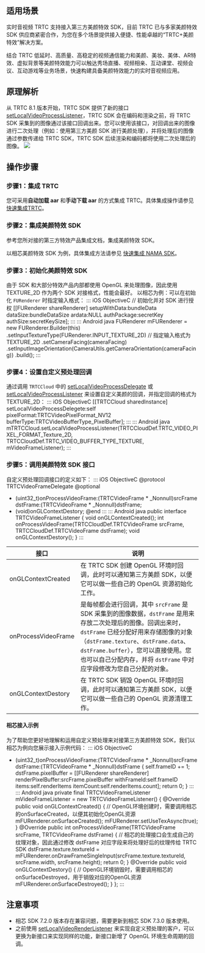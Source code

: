 ## 适用场景
实时音视频 TRTC 支持接入第三方美颜特效 SDK，目前 TRTC 已与多家美颜特效 SDK 供应商紧密合作，为您在多个场景提供接入便捷、性能卓越的“TRTC+美颜特效”解决方案。

结合 TRTC 低延时、高质量、高稳定的视频通信能力和美颜、美妆、美体、AR特效、虚拟背景等美颜特效能力可以触达秀场直播、视频相亲、互动课堂、视频会议、互动游戏等业务场景，快速构建具备美颜特效能力的实时音视频应用。


## 原理解析
从 TRTC 8.1 版本开始，TRTC SDK 提供了新的接口 [setLocalVideoProcessListener](https://liteav.sdk.qcloud.com/doc/api/zh-cn/group__TRTCCloud__android.html#a0b565dc8c77df7fb826f0c45d8ad2d85)，TRTC SDK 会在编码和渲染之前，将 TRTC SDK 采集到的图像通过该接口回调出来。您可以使用该接口，对回调出来的图像进行二次处理（例如：使用第三方美颜 SDK 进行美颜处理），并将处理后的图像通过参数传递给 TRTC SDK，TRTC SDK 后续渲染和编码都将使用二次处理后的图像。
![](https://main.qcloudimg.com/raw/5bf10ca44b2e5905c934d9ea86226283.png)


## 操作步骤

[](id:step1)
### 步骤1：集成 TRTC
您可采用**自动加载 aar** 和**手动下载 aar** 的方式集成 TRTC。具体集成操作请参见 [快速集成TRTC](https://cloud.tencent.com/document/product/647/32175)。

[](id:step2)
### 步骤2：集成美颜特效 SDK
参考您所对接的第三方特效产品集成文档，集成美颜特效 SDK。

以相芯美颜特效 SDK 为例，具体集成方法请参见 [快速集成 NAMA SDK](https://www.faceunity.com/developer-center.html)。

[](id:step3)
### 步骤3：初始化美颜特效 SDK
由于 SDK 和大部分特效产品内部都使用 OpenGL 来处理图像，因此使用 TEXTURE_2D 作为两个 SDK 对接格式，性能会最好。
以相芯为例：可以在初始化 `FURenderer` 时指定输入格式：
<dx-codeblock>
::: iOS  ObjectiveC 
// 初始化并对 SDK 进行授权
[[FURenderer shareRenderer] setupWithData:bundleData
                                 dataSize:bundleDataSize
                                   ardata:NULL
                              authPackage:secretKey
                                 authSize:secretKeySize];
:::
::: Android java
FURenderer mFURenderer = new FURenderer.Builder(this)
    .setInputTextureType(FURenderer.INPUT_TEXTURE_2D) // 指定输入格式为 TEXTURE_2D
    .setCameraFacing(cameraFacing)
    .setInputImageOrientation(CameraUtils.getCameraOrientation(cameraFacing))
    .build();
:::
</dx-codeblock>  

[](id:step4)
### 步骤4：设置自定义预处理回调
通过调用 `TRTCCloud` 中的 [setLocalVideoProcessDelegate](http://doc.qcloudtrtc.com/group__TRTCCloud__ios.html#a2f73c33b1010a63bd3a06e639b3cf348) 或 [setLocalVideoProcessListener](https://liteav.sdk.qcloud.com/doc/api/zh-cn/group__TRTCCloud__android.html#a0b565dc8c77df7fb826f0c45d8ad2d85) 来设置自定义美颜的回调，并指定回调的格式为 TEXTURE_2D：
<dx-codeblock>
::: iOS  ObjectiveC 
[[TRTCCloud sharedInstance] setLocalVideoProcessDelegete:self
                                             pixelFormat:TRTCVideoPixelFormat_NV12
                                              bufferType:TRTCVideoBufferType_PixelBuffer];
:::
::: Android java
mTRTCCloud.setLocalVideoProcessListener(TRTCCloudDef.TRTC_VIDEO_PIXEL_FORMAT_Texture_2D,
                    TRTCCloudDef.TRTC_VIDEO_BUFFER_TYPE_TEXTURE, mVideoFrameListener);
:::
</dx-codeblock>

[](id:step5)
### 步骤5：调用美颜特效 SDK 接口
自定义预处理回调接口的定义如下：
<dx-codeblock>
::: iOS  ObjectiveC 
@protocol TRTCVideoFrameDelegate <NSObject>
@optional

- (uint32_t)onProcessVideoFrame:(TRTCVideoFrame * _Nonnull)srcFrame
      dstFrame:(TRTCVideoFrame * _Nonnull)dstFrame;
- (void)onGLContextDestory;
  @end
  :::
  ::: Android java
  public interface TRTCVideoFrameListener {
    void onGLContextCreated();
    int onProcessVideoFrame(TRTCCloudDef.TRTCVideoFrame srcFrame, 
  	    TRTCCloudDef.TRTCVideoFrame dstFrame);
    void onGLContextDestory();
  }
  :::
</dx-codeblock>

|      接口      |      说明      |
| -------------------- | -------------------- |
| onGLContextCreated   | 在 TRTC SDK 创建 OpenGL 环境时回调，此时可以通知第三方美颜 SDK，以便它可以做一些自己的 OpenGL 资源初始化工作。 |
| onProcessVideoFrame  | 是每帧都会进行回调，其中 `srcFrame` 是 SDK 采集到的图像数据，`dstFrame` 是用来存放二次处理后的图像。回调出来时，`dstFrame` 已经分配好用来存储图像的对象（`dstFrame.texture`、`dstFrame.data`、`dstFrame.buffer`），您可以直接使用。您也可以自己分配内存，并将 `dstFrame` 中对应字段修改为您自己分配的对象。 |
| onGLContextDestory | 在 TRTC SDK 销毁 OpenGL 环境时回调，此时可以通知第三方美颜 SDK，以便它可以做一些自己的 OpenGL 资源清理工作。 |

#### 相芯接入示例
为了帮助您更好地理解和运用自定义预处理来对接第三方美颜特效 SDK，我们以相芯为例向您展示接入示例代码：
<dx-codeblock>
::: iOS  ObjectiveC 

- (uint32_t)onProcessVideoFrame:(TRTCVideoFrame * _Nonnull)srcFrame
      dstFrame:(TRTCVideoFrame * _Nonnull)dstFrame {
  self.frameID += 1;
  dstFrame.pixelBuffer = [[FURenderer shareRenderer] renderPixelBuffer:srcFrame.pixelBuffer
                                                           withFrameId:self.frameID
                                                                 items:self.renderItems
                                                             itemCount:self.renderItems.count];
  return 0;
  }
  :::
  ::: Android java
  private final TRTCVideoFrameListener mVideoFrameListener = new TRTCVideoFrameListener() {
  @Override
  public void onGLContextCreated() {
      // OpenGL环境创建时，需要调用相芯的onSurfaceCreated，以便其初始化OpenGL资源
      mFURenderer.onSurfaceCreated();
      mFURenderer.setUseTexAsync(true);
  }
  @Override
  public int onProcessVideoFrame(TRTCVideoFrame srcFrame, TRTCVideoFrame dstFrame) {
      // 相芯的处理接口会生成自己的纹理对象，因此通过修改 dstFrame 对应字段来将处理好后的纹理传给 TRTC SDK
      dstFrame.texture.textureId = mFURenderer.onDrawFrameSingleInput(srcFrame.texture.textureId, srcFrame.width, srcFrame.height);
      return 0;
  }
  @Override
  public void onGLContextDestory() {
      // OpenGL环境销毁时，需要调用相芯的onSurfaceDestroyed，用于销毁对应的OpenGL资源
      mFURenderer.onSurfaceDestroyed();
  }
  };
:::
</dx-codeblock>

[](id:note)
## 注意事项
- 相芯 SDK 7.2.0 版本存在兼容问题，需要更新到相芯 SDK 7.3.0 版本使用。
- 之前使用 [setLocalVideoRenderListener](https://liteav.sdk.qcloud.com/doc/api/zh-cn/group__TRTCCloud__android.html#aa3cbb7a501c3151d94473965e2538c7a) 来实现自定义预处理的客户，可以更换为新接口来实现同样的功能，新接口新增了 OpenGL 环境生命周期的回调。
